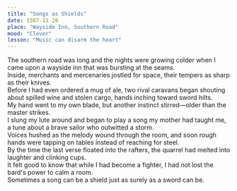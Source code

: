 ```yaml
---
title: "Songs as Shields"
date: 1587-11-28
place: "Wayside Inn, Southern Road"
mood: "Clever"
lesson: "Music can disarm the heart"
---
```


The southern road was long and the nights were growing colder when I came upon a wayside inn that was bursting at the seams.  
Inside, merchants and mercenaries jostled for space, their tempers as sharp as their knives.  
Before I had even ordered a mug of ale, two rival caravans began shouting about spilled wine and stolen cargo, hands inching toward sword hilts.  
My hand went to my own blade, but another instinct stirred—older than the master strikes.  
I slung my lute around and began to play a song my mother had taught me, a tune about a brave sailor who outwitted a storm.  
Voices hushed as the melody wound through the room, and soon rough hands were tapping on tables instead of reaching for steel.  
By the time the last verse floated into the rafters, the quarrel had melted into laughter and clinking cups.  
It felt good to know that while I had become a fighter, I had not lost the bard's power to calm a room.  
Sometimes a song can be a shield just as surely as a sword can be.
